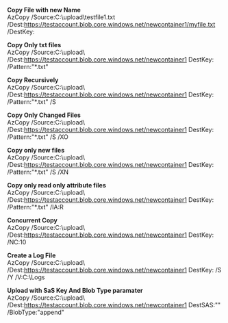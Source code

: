 **Copy File with new Name**\
AzCopy /Source:C:\upload\testfile1.txt /Dest:https://testaccount.blob.core.windows.net/newcontainer1/myfile.txt /DestKey:

**Copy Only txt files**\
AzCopy /Source:C:\upload\  /Dest:https://testaccount.blob.core.windows.net/newcontainer1 DestKey: /Pattern:"*.txt"

**Copy Recursively**\
AzCopy /Source:C:\upload\  /Dest:https://testaccount.blob.core.windows.net/newcontainer1 DestKey: /Pattern:"*.txt" /S

**Copy Only Changed Files**\
AzCopy /Source:C:\upload\  /Dest:https://testaccount.blob.core.windows.net/newcontainer1 DestKey: /Pattern:"*.txt" /S /XO

**Copy only new files**\
AzCopy /Source:C:\upload\  /Dest:https://testaccount.blob.core.windows.net/newcontainer1 DestKey: /Pattern:"*.txt" /S /XN

**Copy only read only attribute files**\
AzCopy /Source:C:\upload\  /Dest:https://testaccount.blob.core.windows.net/newcontainer1 DestKey: /Pattern:"*.txt" /IA:R

**Concurrent Copy**\
AzCopy /Source:C:\upload\  /Dest:https://testaccount.blob.core.windows.net/newcontainer1 DestKey: /NC:10

**Create a Log File**\
AzCopy /Source:C:\upload\  /Dest:https://testaccount.blob.core.windows.net/newcontainer1 DestKey: /S /Y /V:C:\Logs

**Upload with SaS Key And Blob Type paramater**\
AzCopy /Source:C:\upload\  /Dest:https://testaccount.blob.core.windows.net/newcontainer1 DestSAS:"" /BlobType:"append"